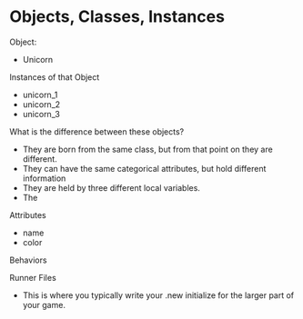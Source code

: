 # Objects, Classes, Instances

Object:
- Unicorn

Instances of that Object
- unicorn_1
- unicorn_2
- unicorn_3

What is the difference between these objects?
- They are born from the same class, but from that point on they are different.
- They can have the same categorical attributes, but hold different information
- They are held by three different local variables.
- The

Attributes
- name
- color

Behaviors

Runner Files
- This is where you typically write your .new initialize for the larger part of your game.
